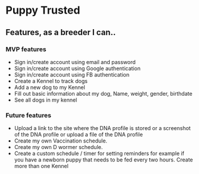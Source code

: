 # Puppy Trusted

## Features, as a breeder I can..

### MVP features

- Sign in/create account using email and password
- Sign in/create account using Google authentication
- Sign in/create account using FB authentication
- Create a Kennel to track dogs
- Add a new dog to my Kennel
- Fill out basic information about my dog, Name, weight, gender, birthdate
- See all dogs in my kennel

### Future features

- Upload a link to the site where the DNA profile is stored or a screenshot of the DNA profile or upload a file of the DNA profile
- Create my own Vaccination schedule.
- Create my own D wormer schedule.
- Create a custom schedule / timer for setting reminders for example if you have a newborn puppy that needs to be fed every two hours.
  Create more than one Kennel

